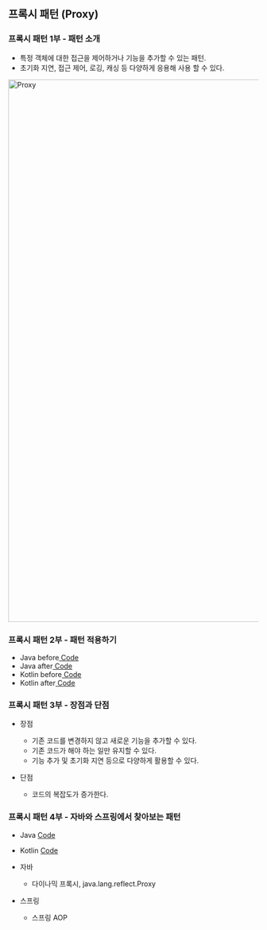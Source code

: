 ## 프록시 패턴 (Proxy)

### 프록시 패턴 1부 - 패턴 소개

- 특정 객체에 대한 접근을 제어하거나 기능을 추가할 수 있는 패턴.
- 초기화 지연, 접근 제어, 로깅, 캐싱 등 다양하게 응용해 사용 할 수 있다.

<img width="1091" alt="Proxy" src="https://user-images.githubusercontent.com/64997245/187064358-9fecb64e-a0ca-4b4d-965e-47b307624a90.png">

### 프록시 패턴 2부 - 패턴 적용하기

- Java before<a href="../../example/src/main/kotlin/com/example/_02_structural_patterns/_12_proxy/java/_01_before">
  Code</a>
- Java after<a href="../../example/src/main/kotlin/com/example/_02_structural_patterns/_12_proxy/java/_02_after">
  Code</a>
- Kotlin before<a href="../../example/src/main/kotlin/com/example/_02_structural_patterns/_12_proxy/kt/_01_before">
  Code</a>
- Kotlin after<a href="../../example/src/main/kotlin/com/example/_02_structural_patterns/_12_proxy/kt/_02_after">
  Code</a>

### 프록시 패턴 3부 - 장점과 단점

- 장점
    - 기존 코드를 변경하지 않고 새로운 기능을 추가할 수 있다.
    - 기존 코드가 해야 하는 일만 유지할 수 있다.
    - 기능 추가 및 초기화 지연 등으로 다양하게 활용할 수 있다.

- 단점
    - 코드의 복잡도가 증가한다.

### 프록시 패턴 4부 - 자바와 스프링에서 찾아보는 패턴

- Java <a href="../../example/src/main/kotlin/com/example/_02_structural_patterns/_12_proxy/java/_03_java">Code</a>
- Kotlin <a href="../../example/src/main/kotlin/com/example/_02_structural_patterns/_12_proxy/kt/_03_java">Code</a>

- 자바
    - 다이나믹 프록시, java.lang.reflect.Proxy

- 스프링
    - 스프링 AOP
